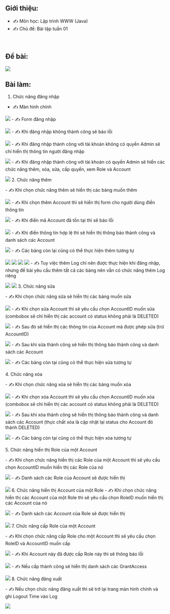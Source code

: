 ## Giới thiệu:
- ✍ Môn học: Lập trình WWW (Java)
- ✍ Chủ đề: Bài tập tuần 01
<br />

## Đề bài:
<img src="img/debai.png"/>
<br />

## Bài làm:

1. Chức năng đăng nhập
- ✍ Màn hình chính
<p></p>
<img src="img/mainLayout.png"/>
- ✍ Form đăng nhập
<p></p>
<img src="img/login.png"/>
- ✍ Khi đăng nhập không thành công sẽ báo lỗi
<p></p>
<img src="img/failLogin.png"/>
- ✍ Khi đăng nhập thành công với tài khoản không có quyền Admin sẽ chỉ hiển thị thông tin người đăng nhập
<p></p>
<img src="img/successLoginWithoutAdminRole.png"/>
- ✍ Khi đăng nhập thành công với tài khoản có quyền Admin sẽ hiển các chức năng thêm, xóa, sửa, cấp quyền, xem Role và Account
<p></p>
<img src="img/successfulLoginWithAdminRole.png"/>
2. Chức năng thêm
<p></p>
- ✍ Khi chọn chức năng thêm sẽ hiển thị các bảng muốn thêm
<p></p>
<img src="img/addLayout.png"/>
- ✍ Khi chọn thêm Account thì sẽ hiển thị form cho người dùng điền thông tin
<p></p>
<img src="img/addAccountForm.png"/>
- ✍ Khi điền mã Account đã tồn tại thì sẽ báo lỗi
<p></p>
<img src="img/failAddAccount.png"/>
- ✍ Khi điền thông tin hợp lệ thì sẽ hiển thị thông báo thành công và danh sách các Account
<p></p>
<img src="img/successfulAddAccount.png"/>
- ✍ Các bảng còn lại cũng có thể thực hiện thêm tương tự
<p></p>
<img src="img/failAddRole.png"/>
<img src="img/successfulAddRole.png"/>
<img src="img/failAddGrantAccess.png"/>
<img src="img/successfulAddGrantAccess.png"/>
- ✍ Tuy việc thêm Log chỉ nên được thực hiện khi đăng nhập, nhưng đề bài yêu cầu thêm tất cả các bảng nên vẫn có chức năng thêm Log riêng
<p></p>
<img src="img/addLog.png"/>
<img src="img/successfulAddLog.png"/>
3. Chức năng sửa
<p></p>
- ✍ Khi chọn chức năng sửa sẽ hiển thị các bảng muốn sửa
<p></p>
<img src="img/updateLayout.png"/>
- ✍ Khi chọn sửa Account thì sẽ yêu cầu chọn AccountID muốn sửa (combobox sẽ chỉ hiển thị các account có status không phải là DELETED)
<p></p>
<img src="img/selectAccountForUpdating.png"/>
- ✍ Sau đó sẽ hiển thị các thông tin của Account mà được phép sửa (trừ AccountID) 
<p></p>
<img src="img/updateAccountForm.png"/>
- ✍ Sau khi sửa thành công sẽ hiển thị thông báo thành công và danh sách các Account
<p></p>
<img src="img/successfulUpdateAccount.png"/>
- ✍ Các bảng còn tại cũng có thể thực hiện sửa tương tự 
<p></p>
4. Chức năng xóa
<p></p>
- ✍ Khi chọn chức năng xóa sẽ hiển thị các bảng muốn xóa
<p></p>
<img src="img/deleteLayout.png"/>
- ✍ Khi chọn xóa Account thì sẽ yêu cầu chọn AccountID muốn xóa (combobox sẽ chỉ hiển thị các account có status không phải là DELETED)
<p></p>
<img src="img/selectAccountForDelete.png"/>
- ✍ Sau khi xóa thành công sẽ hiển thị thông báo thành công và danh sách các Account (thực chất xóa là cập nhật lại status cho Account đó thành DELETED)
<p></p>
<img src="img/successfulDeleteAccount.png"/>
- ✍ Các bảng còn tại cũng có thể thực hiện xóa tương tự 
<p></p>
5. Chức năng hiển thị Role của một Account
<p></p>
- ✍ Khi chọn chức năng hiển thị các Role của một Account thì sẽ yêu cầu chọn AccountID muốn hiển thị các Role của nó
<p></p>
<img src="img/selectAccountForShowRole.png"/>
- ✍ Danh sách các Role của Account sẽ được hiển thị
<p></p>
<img src="img/successfulShowRowByAccount.png"/>
6. Chức năng hiển thị Account của một Role
- ✍ Khi chọn chức năng hiển thị các Account của một Role thì sẽ yêu cầu chọn RoleID muốn hiển thị các Account của nó
<p></p>
<img src="img/selectRoleForShowAccount.png"/>
- ✍ Danh sách các Account của Role sẽ được hiển thị
<p></p>
<img src="img/successfulShowAccountByRole.png"/>
7. Chức năng cấp Role của một Account
<p></p>
- ✍ Khi chọn chức năng cấp Role cho một Account thì sẽ yêu cầu chọn RoleID và AccountID muốn cấp 
<p></p>
<img src="img/selectRoleAndAccountForGrantAccess.png"/>
- ✍ Khi Account này đã được cấp Role này thì sẽ thông báo lỗi 
<p></p>
<img src="img/failGrantAccess.png"/>
- ✍ Nếu cấp thành công sẽ hiển thị danh sách các GrantAccess 
<p></p>
<img src="img/successfulGrantAccess.png"/>
8. Chức năng đăng xuất
<p></p>
- ✍ Nếu chọn chức năng đăng xuất thì sẽ trở lại trang màn hình chính và ghi Logout Time vào Log
<p></p>
<img src="img/mainLayout.png"/>





